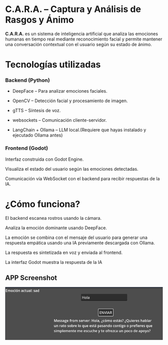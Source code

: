 # C.A.R.A. – Captura y Análisis de Rasgos y Ánimo 

**C.A.R.A.** es un sistema de inteligencia artificial que analiza las emociones humanas en tiempo real mediante reconocimiento facial y permite mantener una conversación contextual con el usuario según su estado de ánimo.

#  Tecnologías utilizadas
###  Backend (Python)
- DeepFace – Para analizar emociones faciales.

- OpenCV – Detección facial y procesamiento de imagen.

- gTTS – Síntesis de voz.

- websockets – Comunicación cliente-servidor.

- LangChain + Ollama – LLM local.(Requiere que hayas instalado y ejecutado Ollama antes)

###  Frontend (Godot)
Interfaz construida con Godot Engine.

Visualiza el estado del usuario según las emociones detectadas.

Comunicación vía WebSocket con el backend para recibir respuestas de la IA.

#  ¿Cómo funciona?
El backend escanea rostros usando la cámara.

Analiza la emoción dominante usando DeepFace.

La emoción se combina con el mensaje del usuario para generar una respuesta empática usando una IA previamente descargada con Ollama.

La respuesta es sintetizada en voz y enviada al frontend.

La interfaz Godot muestra la respuesta de la IA

## APP Screenshot

![Godot](https://github.com/G-Lean/C.A.R.A/blob/main/screenshots/Godot%20Response.png)

